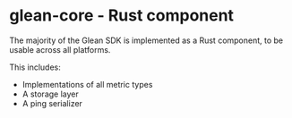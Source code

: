 # glean-core - Rust component

The majority of the Glean SDK is implemented as a Rust component, to be usable across all platforms.

This includes:

* Implementations of all metric types
* A storage layer
* A ping serializer
